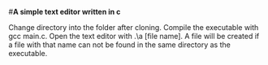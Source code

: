 #**A simple text editor written in c**

Change directory into the folder after cloning.
Compile the executable with gcc main.c.
Open the text editor with .\a [file name].
A file will be created if a file with that name can not be found in the same directory as the executable.
